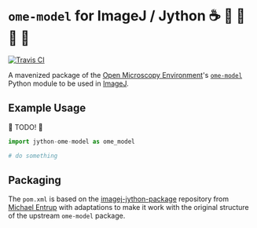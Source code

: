 # `ome-model` for ImageJ / Jython :coffee: :snake: :microscope: :bookmark: :bookmark_tabs:

[![Travis CI](https://travis-ci.com/imcf/jython-ome-model.svg?branch=master)](https://travis-ci.com/imcf/jython-ome-model)

A mavenized package of the [Open Microscopy Environment][gh_ome]'s
[`ome-model`][gh_ome_model] Python module to be used in [ImageJ][imagej].

## Example Usage

:construction: TODO! :construction:

```python
import jython-ome-model as ome_model

# do something
```

## Packaging

The `pom.xml` is based on the [imagej-jython-package][gh_ij_jy] repository from
[Michael Entrup][gh_m-entrup] with adaptations to make it work with the original
structure of the upstream `ome-model` package.


[gh_ome]: https://github.com/ome
[gh_ome_model]: https://github.com/ome/ome-model
[imagej]: https://imagej.net
[gh_m-entrup]: https://github.com/m-entrup
[gh_ij_jy]: https://github.com/m-entrup/imagej-jython-package
